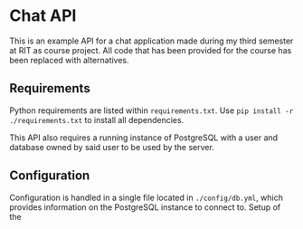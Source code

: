 # Chat API
This is an example API for a chat application made during my third semester at RIT as course project. All code that has been provided for the course has been replaced with alternatives.

## Requirements
Python requirements are listed within `requirements.txt`. Use `pip install -r ./requirements.txt` to install all dependencies.

This API also requires a running instance of PostgreSQL with a user and database owned by said user to be used by the server.

## Configuration
Configuration is handled in a single file located in `./config/db.yml`, which provides information on the PostgreSQL instance to connect to. Setup of the 